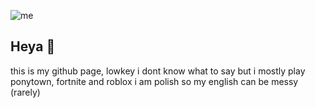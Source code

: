 ![me](https://media3.giphy.com/media/v1.Y2lkPTc5MGI3NjExeGkydTV6dWNjamVmZWV1bjl6cGtreHF5Ynk5dnBja2ptYXNnN2hrMSZlcD12MV9pbnRlcm5hbF9naWZfYnlfaWQmY3Q9Zw/QW3tJlpNpex3QOo1mZ/giphy.gif)
## Heya 💫
this is my github page, lowkey i dont know what to say but
i mostly play ponytown, fortnite and roblox
i am polish so my english can be messy (rarely)



